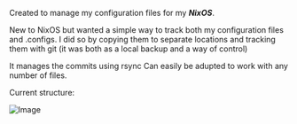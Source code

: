 Created to manage my configuration files for my ***NixOS***.

New to NixOS but wanted a simple way to track both my configuration files and .configs.
I did so by copying them to separate locations and tracking them with git
(it was both as a local backup and a way of control)

It manages the commits using rsync
Can easily be adupted to work with any number of files.

Current structure:

![Image](https://github.com/user-attachments/assets/c24b7d10-90bd-49b1-a6cb-403713d889e3)
